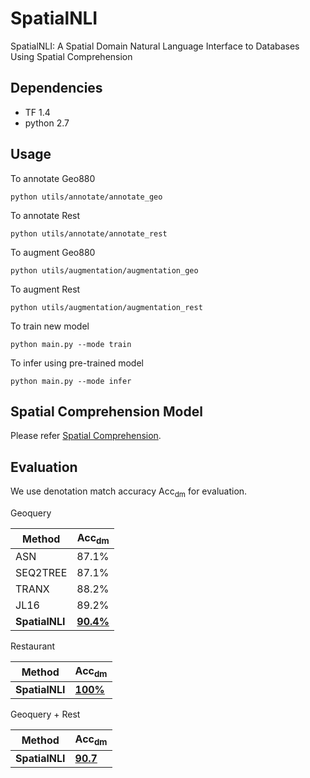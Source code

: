 # SpatialNLI

  SpatialNLI: A Spatial Domain Natural Language Interface to Databases Using Spatial Comprehension

## Dependencies
  - TF 1.4
  - python 2.7

## Usage
To annotate Geo880

```python utils/annotate/annotate_geo```

To annotate Rest

```python utils/annotate/annotate_rest```

To augment Geo880

```python utils/augmentation/augmentation_geo```

To augment Rest

```python utils/augmentation/augmentation_rest```

To train new model

```python main.py --mode train```

To infer using pre-trained model

```python main.py --mode infer```


## Spatial Comprehension Model
Please refer [Spatial Comprehension](https://github.com/VV123/Spatial-Comprehension).
## Evaluation

We use denotation match accuracy Acc<sub>dm</sub> for evaluation.

Geoquery

| Method        | Acc<sub>dm</sub>|
| ------------- | ------------- |
| ASN           | 87.1%         |
| SEQ2TREE      | 87.1%         |
| TRANX         | 88.2%         |
| JL16          | 89.2%         |
| **SpatialNLI**| [**90.4%**](https://drive.google.com/drive/folders/1GskZI_sPrDbp9yn6YjEtLmmEKtLvT85o)     |

Restaurant

|Method        | Acc<sub>dm</sub>|
|--------------|-----------------|
|**SpatialNLI**|[**100%**](https://drive.google.com/drive/folders/1heNxCCuQ2O8NgfIYFViG0lEk1KwF02Uq)        |


Geoquery + Rest

|Method| Acc<sub>dm</sub>|
|--------------|-----------------|
|**SpatialNLI**|[**90.7**](https://drive.google.com/drive/folders/1ydwkOq-2TokSgL3EmjmJC3i7oYL07PrO)|
